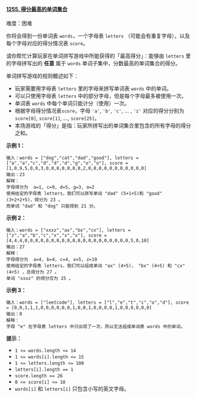 ﻿#### [1255\. 得分最高的单词集合](https://leetcode.cn/problems/maximum-score-words-formed-by-letters/)

难度：困难

你将会得到一份单词表 `words`，一个字母表 `letters` （可能会有重复字母），以及每个字母对应的得分情况表 `score`。

请你帮忙计算玩家在单词拼写游戏中所能获得的「最高得分」：能够由 `letters` 里的字母拼写出的 **任意** 属于 `words` 单词子集中，分数最高的单词集合的得分。

单词拼写游戏的规则概述如下：

-   玩家需要用字母表 `letters` 里的字母来拼写单词表 `words` 中的单词。
-   可以只使用字母表 `letters` 中的部分字母，但是每个字母最多被使用一次。
-   单词表 `words` 中每个单词只能计分（使用）一次。
-   根据字母得分情况表`score`，字母 `'a'`, `'b'`, `'c'`, ... , `'z'` 对应的得分分别为 `score[0]`, `score[1]`, ..., `score[25]`。
-   本场游戏的「得分」是指：玩家所拼写出的单词集合里包含的所有字母的得分之和。

**示例 1：**

```
输入：words = ["dog","cat","dad","good"], letters = ["a","a","c","d","d","d","g","o","o"], score = [1,0,9,5,0,0,3,0,0,0,0,0,0,0,2,0,0,0,0,0,0,0,0,0,0,0]
输出：23
解释：
字母得分为  a=1, c=9, d=5, g=3, o=2
使用给定的字母表 letters，我们可以拼写单词 "dad" (5+1+5)和 "good" (3+2+2+5)，得分为 23 。
而单词 "dad" 和 "dog" 只能得到 21 分。
```

**示例 2：**

```
输入：words = ["xxxz","ax","bx","cx"], letters = ["z","a","b","c","x","x","x"], score = [4,4,4,0,0,0,0,0,0,0,0,0,0,0,0,0,0,0,0,0,0,0,0,5,0,10]
输出：27
解释：
字母得分为  a=4, b=4, c=4, x=5, z=10
使用给定的字母表 letters，我们可以组成单词 "ax" (4+5)， "bx" (4+5) 和 "cx" (4+5) ，总得分为 27 。
单词 "xxxz" 的得分仅为 25 。
```

**示例 3：**

```
输入：words = ["leetcode"], letters = ["l","e","t","c","o","d"], score = [0,0,1,1,1,0,0,0,0,0,0,1,0,0,1,0,0,0,0,1,0,0,0,0,0,0]
输出：0
解释：
字母 "e" 在字母表 letters 中只出现了一次，所以无法组成单词表 words 中的单词。
```

**提示：**

-   `1 <= words.length <= 14`
-   `1 <= words[i].length <= 15`
-   `1 <= letters.length <= 100`
-   `letters[i].length == 1`
-   `score.length == 26`
-   `0 <= score[i] <= 10`
-   `words[i]` 和 `letters[i]` 只包含小写的英文字母。

